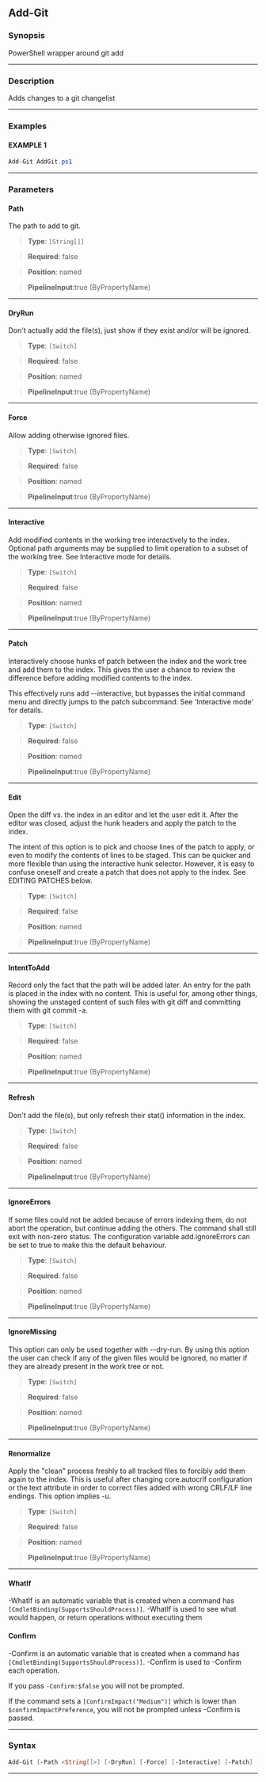 Add-Git
-------
### Synopsis
PowerShell wrapper around git add

---
### Description

Adds changes to a git changelist

---
### Examples
#### EXAMPLE 1
```PowerShell
Add-Git AddGit.ps1
```

---
### Parameters
#### **Path**

The path to add to git.



> **Type**: ```[String[]]```

> **Required**: false

> **Position**: named

> **PipelineInput**:true (ByPropertyName)



---
#### **DryRun**

Don't actually add the file(s), just show if they exist and/or will
be ignored.



> **Type**: ```[Switch]```

> **Required**: false

> **Position**: named

> **PipelineInput**:true (ByPropertyName)



---
#### **Force**

Allow adding otherwise ignored files.



> **Type**: ```[Switch]```

> **Required**: false

> **Position**: named

> **PipelineInput**:true (ByPropertyName)



---
#### **Interactive**

Add modified contents in the working tree interactively to
the index. Optional path arguments may be supplied to limit
operation to a subset of the working tree. See Interactive
mode for details.



> **Type**: ```[Switch]```

> **Required**: false

> **Position**: named

> **PipelineInput**:true (ByPropertyName)



---
#### **Patch**

Interactively choose hunks of patch between the index and the
work tree and add them to the index. This gives the user a chance
to review the difference before adding modified contents to the
index.

This effectively runs add --interactive, but bypasses the
initial command menu and directly jumps to the patch subcommand.
See 'Interactive mode' for details.



> **Type**: ```[Switch]```

> **Required**: false

> **Position**: named

> **PipelineInput**:true (ByPropertyName)



---
#### **Edit**

Open the diff vs. the index in an editor and let the user
edit it.  After the editor was closed, adjust the hunk headers
and apply the patch to the index.

The intent of this option is to pick and choose lines of the patch to
apply, or even to modify the contents of lines to be staged. This can be
quicker and more flexible than using the interactive hunk selector.
However, it is easy to confuse oneself and create a patch that does not
apply to the index. See EDITING PATCHES below.



> **Type**: ```[Switch]```

> **Required**: false

> **Position**: named

> **PipelineInput**:true (ByPropertyName)



---
#### **IntentToAdd**

Record only the fact that the path will be added later. An entry
for the path is placed in the index with no content. This is
useful for, among other things, showing the unstaged content of
such files with git diff and committing them with git commit
-a.



> **Type**: ```[Switch]```

> **Required**: false

> **Position**: named

> **PipelineInput**:true (ByPropertyName)



---
#### **Refresh**

Don't add the file(s), but only refresh their stat()
information in the index.



> **Type**: ```[Switch]```

> **Required**: false

> **Position**: named

> **PipelineInput**:true (ByPropertyName)



---
#### **IgnoreErrors**

If some files could not be added because of errors indexing
them, do not abort the operation, but continue adding the
others. The command shall still exit with non-zero status.
The configuration variable add.ignoreErrors can be set to
true to make this the default behaviour.



> **Type**: ```[Switch]```

> **Required**: false

> **Position**: named

> **PipelineInput**:true (ByPropertyName)



---
#### **IgnoreMissing**

This option can only be used together with --dry-run. By using
this option the user can check if any of the given files would
be ignored, no matter if they are already present in the work
tree or not.



> **Type**: ```[Switch]```

> **Required**: false

> **Position**: named

> **PipelineInput**:true (ByPropertyName)



---
#### **Renormalize**

Apply the "clean" process freshly to all tracked files to
forcibly add them again to the index.  This is useful after
changing core.autocrlf configuration or the text attribute
in order to correct files added with wrong CRLF/LF line endings.
This option implies -u.



> **Type**: ```[Switch]```

> **Required**: false

> **Position**: named

> **PipelineInput**:true (ByPropertyName)



---
#### **WhatIf**
-WhatIf is an automatic variable that is created when a command has ```[CmdletBinding(SupportsShouldProcess)]```.
-WhatIf is used to see what would happen, or return operations without executing them
#### **Confirm**
-Confirm is an automatic variable that is created when a command has ```[CmdletBinding(SupportsShouldProcess)]```.
-Confirm is used to -Confirm each operation.
    
If you pass ```-Confirm:$false``` you will not be prompted.
    
    
If the command sets a ```[ConfirmImpact("Medium")]``` which is lower than ```$confirmImpactPreference```, you will not be prompted unless -Confirm is passed.

---
### Syntax
```PowerShell
Add-Git [-Path <String[]>] [-DryRun] [-Force] [-Interactive] [-Patch] [-Edit] [-IntentToAdd] [-Refresh] [-IgnoreErrors] [-IgnoreMissing] [-Renormalize] [-WhatIf] [-Confirm] [<CommonParameters>]
```
---
